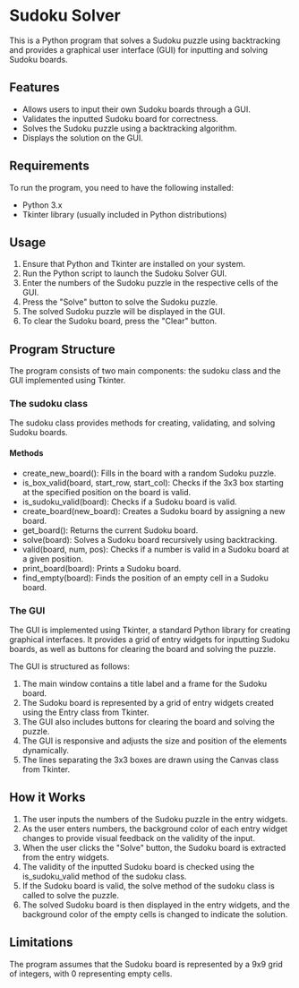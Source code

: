 # Sudoku Solver

This is a Python program that solves a Sudoku puzzle using backtracking and provides a graphical user interface (GUI) for inputting and solving Sudoku boards.

## Features

- Allows users to input their own Sudoku boards through a GUI.
- Validates the inputted Sudoku board for correctness.
- Solves the Sudoku puzzle using a backtracking algorithm.
- Displays the solution on the GUI.

## Requirements

To run the program, you need to have the following installed:

- Python 3.x
- Tkinter library (usually included in Python distributions)

## Usage

1. Ensure that Python and Tkinter are installed on your system.
2. Run the Python script to launch the Sudoku Solver GUI.
3. Enter the numbers of the Sudoku puzzle in the respective cells of the GUI.
4. Press the "Solve" button to solve the Sudoku puzzle.
5. The solved Sudoku puzzle will be displayed in the GUI.
6. To clear the Sudoku board, press the "Clear" button.

## Program Structure

The program consists of two main components: the sudoku class and the GUI implemented using Tkinter.

### The sudoku class

The sudoku class provides methods for creating, validating, and solving Sudoku boards.

#### Methods

- create_new_board(): Fills in the board with a random Sudoku puzzle.
- is_box_valid(board, start_row, start_col): Checks if the 3x3 box starting at the specified position on the board is valid.
- is_sudoku_valid(board): Checks if a Sudoku board is valid.
- create_board(new_board): Creates a Sudoku board by assigning a new board.
- get_board(): Returns the current Sudoku board.
- solve(board): Solves a Sudoku board recursively using backtracking.
- valid(board, num, pos): Checks if a number is valid in a Sudoku board at a given position.
- print_board(board): Prints a Sudoku board.
- find_empty(board): Finds the position of an empty cell in a Sudoku board.

### The GUI

The GUI is implemented using Tkinter, a standard Python library for creating graphical interfaces. It provides a grid of entry widgets for inputting Sudoku boards, as well as buttons for clearing the board and solving the puzzle.

The GUI is structured as follows:

1. The main window contains a title label and a frame for the Sudoku board.
2. The Sudoku board is represented by a grid of entry widgets created using the Entry class from Tkinter.
3. The GUI also includes buttons for clearing the board and solving the puzzle.
4. The GUI is responsive and adjusts the size and position of the elements dynamically.
5. The lines separating the 3x3 boxes are drawn using the Canvas class from Tkinter.

## How it Works

1. The user inputs the numbers of the Sudoku puzzle in the entry widgets.
2. As the user enters numbers, the background color of each entry widget changes to provide visual feedback on the validity of the input.
3. When the user clicks the "Solve" button, the Sudoku board is extracted from the entry widgets.
4. The validity of the inputted Sudoku board is checked using the is_sudoku_valid method of the sudoku class.
5. If the Sudoku board is valid, the solve method of the sudoku class is called to solve the puzzle.
6. The solved Sudoku board is then displayed in the entry widgets, and the background color of the empty cells is changed to indicate the solution.

## Limitations

The program assumes that the Sudoku board is represented by a 9x9 grid of integers, with 0 representing empty cells.
